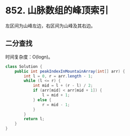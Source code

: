 # 852. 山脉数组的峰顶索引

左区间为山峰左边，右区间为山峰及其右边。

## 二分查找

时间复杂度：O(logn)。

```java
class Solution {
    public int peakIndexInMountainArray(int[] arr) {
        int l = 0, r = arr.length - 1;
        while (l <= r) {
            int mid = l + (r - l) / 2;
            if (arr[mid] < arr[mid + 1]) {
                l = mid + 1;
            } else {
                r = mid - 1;
            }
        }
        return l;
    }
}
```